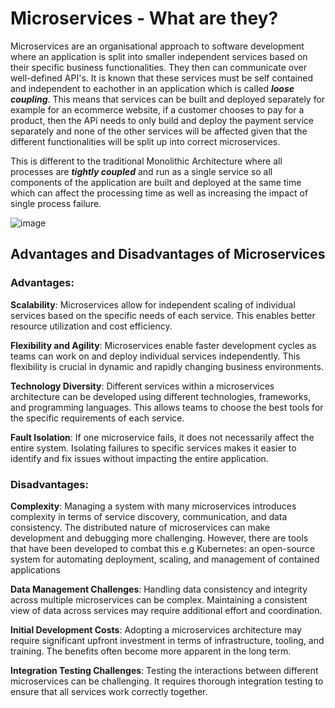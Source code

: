 # Microservices - What are they?

Microservices are an organisational approach to software development where an application is split into smaller independent services based on their specific business functionalities. They then can communicate over well-defined API's.
It is known that these services must be self contained and independent to eachother in an application which is called ***loose coupling***. This means that services can be built and deployed separately for example for an ecommerce website, if a customer chooses to pay for a product, then the APi needs to only build and deploy the payment service separately and none of the other services will be affected given that the different functionalities will be split up into correct microservices.

This is different to the traditional Monolithic Architecture where all processes are ***tightly coupled*** and run as a single service so all components of the application are built and deployed at the same time which can affect the processing time as well as increasing the impact of single process failure.

![image](https://github.com/g-sreshtha/software-engineering/assets/146075375/15d9fd13-0613-4fc3-a84e-5f8ac7f4afbf)

## Advantages and Disadvantages of Microservices

### Advantages:
**Scalability**: Microservices allow for independent scaling of individual services based on the specific needs of each service. This enables better resource utilization and cost efficiency.

**Flexibility and Agility**: Microservices enable faster development cycles as teams can work on and deploy individual services independently. This flexibility is crucial in dynamic and rapidly changing business environments.

**Technology Diversity**: Different services within a microservices architecture can be developed using different technologies, frameworks, and programming languages. This allows teams to choose the best tools for the specific requirements of each service.

**Fault Isolation**: If one microservice fails, it does not necessarily affect the entire system. Isolating failures to specific services makes it easier to identify and fix issues without impacting the entire application.

### Disadvantages:
**Complexity**: Managing a system with many microservices introduces complexity in terms of service discovery, communication, and data consistency. The distributed nature of microservices can make development and debugging more challenging. However, there are tools that have been developed to combat this e.g Kubernetes: an open-source system for automating deployment, scaling, and management of contained applications

**Data Management Challenges**: Handling data consistency and integrity across multiple microservices can be complex. Maintaining a consistent view of data across services may require additional effort and coordination.

**Initial Development Costs**: Adopting a microservices architecture may require significant upfront investment in terms of infrastructure, tooling, and training. The benefits often become more apparent in the long term.

**Integration Testing Challenges**: Testing the interactions between different microservices can be challenging. It requires thorough integration testing to ensure that all services work correctly together.

